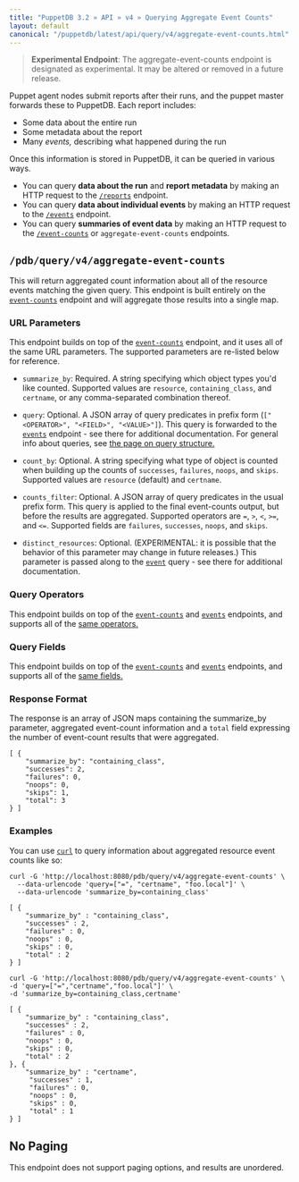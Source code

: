 ```yaml
---
title: "PuppetDB 3.2 » API » v4 » Querying Aggregate Event Counts"
layout: default
canonical: "/puppetdb/latest/api/query/v4/aggregate-event-counts.html"
---
```


[event-counts]: ./event-counts.html
[events]: ./events.html
[curl]: ../curl.html
[query]: ./query.html

> **Experimental Endpoint**: The aggregate-event-counts endpoint is designated
> as experimental. It may be altered or removed in a future release.

Puppet agent nodes submit reports after their runs, and the puppet master forwards these to PuppetDB. Each report includes:

* Some data about the entire run
* Some metadata about the report
* Many _events,_ describing what happened during the run

Once this information is stored in PuppetDB, it can be queried in various ways.

* You can query **data about the run** and **report metadata** by making an HTTP request to the [`/reports`](./reports.html) endpoint.
* You can query **data about individual events** by making an HTTP request to the [`/events`][events] endpoint.
* You can query **summaries of event data** by making an HTTP request to the [`/event-counts`][event-counts] or `aggregate-event-counts` endpoints.

## `/pdb/query/v4/aggregate-event-counts`

This will return aggregated count information about all of the resource events matching the given query.
This endpoint is built entirely on the [`event-counts`][event-counts] endpoint and will aggregate those
results into a single map.

### URL Parameters

This endpoint builds on top of the [`event-counts`][event-counts] endpoint, and it uses all of the same URL parameters. The supported parameters are re-listed below for reference.

* `summarize_by`: Required. A string specifying which object types you'd like counted. Supported values are
`resource`, `containing_class`, and `certname`, or any comma-separated
combination thereof.

* `query`: Optional. A JSON array of query predicates in prefix form (`["<OPERATOR>", "<FIELD>", "<VALUE>"]`).
This query is forwarded to the [`events`][events] endpoint - see there for additional documentation.
For general info about queries, see [the page on query structure.][query]

* `count_by`: Optional. A string specifying what type of object is counted when building up the counts of
`successes`, `failures`, `noops`, and `skips`. Supported values are `resource` (default) and `certname`.

* `counts_filter`: Optional. A JSON array of query predicates in the usual prefix form. This query is applied to
the final event-counts output, but before the results are aggregated. Supported operators are `=`, `>`, `<`,
`>=`, and `<=`. Supported fields are `failures`, `successes`, `noops`, and `skips`.

* `distinct_resources`: Optional.  (EXPERIMENTAL: it is possible that the behavior
of this parameter may change in future releases.)  This parameter is passed along
to the [`event`][events] query - see there for additional documentation.

### Query Operators

This endpoint builds on top of the [`event-counts`][event-counts] and [`events`][events] endpoints, and supports all of the [same operators.](./events.html#query-operators)

### Query Fields

This endpoint builds on top of the [`event-counts`][event-counts] and [`events`][events] endpoints, and supports all of the [same fields.](./events.html#query-fields)

### Response Format

The response is an array of JSON maps containing the summarize_by parameter,
aggregated event-count information and a `total` field expressing the number of
event-count results that were aggregated.

    [ {
        "summarize_by": "containing_class",
        "successes": 2,
        "failures": 0,
        "noops": 0,
        "skips": 1,
        "total": 3
    } ]

### Examples

You can use [`curl`][curl] to query information about aggregated resource event counts like so:

    curl -G 'http://localhost:8080/pdb/query/v4/aggregate-event-counts' \
      --data-urlencode 'query=["=", "certname", "foo.local"]' \
      --data-urlencode 'summarize_by=containing_class'

    [ {
        "summarize_by" : "containing_class",
        "successes" : 2,
        "failures" : 0,
        "noops" : 0,
        "skips" : 0,
        "total" : 2
    } ]

    curl -G 'http://localhost:8080/pdb/query/v4/aggregate-event-counts' \
    -d 'query=["=","certname","foo.local"]' \
    -d 'summarize_by=containing_class,certname'

    [ {
        "summarize_by" : "containing_class",
        "successes" : 2,
        "failures" : 0,
        "noops" : 0,
        "skips" : 0,
        "total" : 2
    }, {
        "summarize_by" : "certname",
         "successes" : 1,
         "failures" : 0,
         "noops" : 0,
         "skips" : 0,
         "total" : 1
    } ]

## No Paging

This endpoint does not support paging options, and results are unordered.
